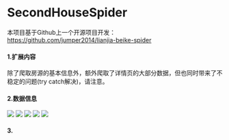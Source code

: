 # SecondHouseSpider

本项目基于Github上一个开源项目开发：https://github.com/jumper2014/lianjia-beike-spider

#### 1.扩展内容
除了爬取房源的基本信息外，额外爬取了详情页的大部分数据，但也同时带来了不稳定的问题(try catch解决)，请注意。

#### 2.数据信息
![](https://android-project-1300729795.cos.ap-guangzhou.myqcloud.com/secondhousepy/second_house_py_message.png)
![](https://android-project-1300729795.cos.ap-guangzhou.myqcloud.com/secondhousepy/second_house_py_base.png)
![](https://android-project-1300729795.cos.ap-guangzhou.myqcloud.com/secondhousepy/second_house_py_business.png)
![](https://android-project-1300729795.cos.ap-guangzhou.myqcloud.com/secondhousepy/second_house_py_special.png)
![](https://android-project-1300729795.cos.ap-guangzhou.myqcloud.com/secondhousepy/second_house_py_picture.png)

#### 3.
